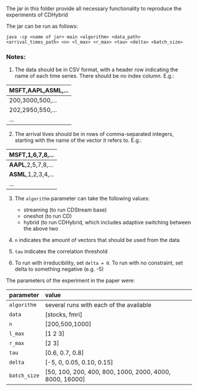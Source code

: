 The jar in this folder provide all necessary functionality to reproduce the experiments of CDHybrid

The jar can be run as follows:

`java -cp <name of jar> main <algorithm> <data_path> <arrival_times_path> <n> <l_max> <r_max> <tau> <delta> <batch_size>`


### Notes:

 1. The data should be in CSV format, with a header row indicating the name of each time series. There should be no index column. E.g.:

|**MSFT,AAPL,ASML,**...|
|:--|
|200,3000,500,...|
|202,2950,550,...|
|...|

2. The arrival tives should be in rows of comma-separated integers, starting with the name of the vector it refers to. E.g.:

|**MSFT**,1,6,7,8,...|
|:--|
|**AAPL**,2,5,7,8,...|
|**ASML**,1,2,3,4,...|
|...|

3. The `algorithm` parameter can take the following values:
	- streaming (to run CDStream base)
	- oneshot (to run CD)
	- hybrid (to run CDHybrid, which includes adaptive switching between the above two

4. `n` indicates the amount of vectors that should be used from the data
5. `tau` indicates the correlation threshold
6. To run with irreducibility, set `delta = 0`. To run with no constraint, set delta to something negative (e.g. -5)

The parameters of the experiment in the paper were:

|parameter | value | 
|:--|:--|
|`algorithm`| several runs with each of the available|
|`data`| [stocks, fmri]|
|`n`| [200,500,1000]|
|`l_max`| [1 2 3]|
|`r_max`| [2 3]|
|`tau`| [0.6, 0.7, 0.8]|
|`delta`| [-5, 0, 0.05, 0.10, 0.15]|
|`batch_size`| [50, 100, 200, 400, 800, 1000, 2000, 4000, 8000, 16000] |
